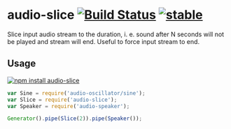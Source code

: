 # audio-slice [![Build Status](https://travis-ci.org/audiojs/audio-slice.svg?branch=master)](https://travis-ci.org/audiojs/audio-slice) [![stable](http://badges.github.io/stability-badges/dist/stable.svg)](http://github.com/badges/stability-badges)

Slice input audio stream to the duration, i. e. sound after N seconds will not be played and stream will end. Useful to force input stream to end.

## Usage

[![npm install audio-slice](https://nodei.co/npm/audio-slice.png?mini=true)](https://npmjs.org/package/audio-slice/)

```js
var Sine = require('audio-oscillator/sine');
var Slice = require('audio-slice');
var Speaker = require('audio-speaker');

Generator().pipe(Slice(2)).pipe(Speaker());
```

